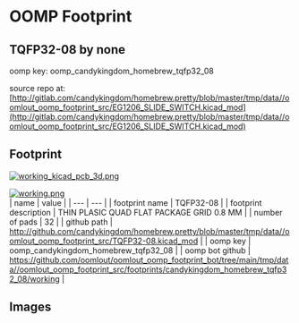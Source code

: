 # OOMP Footprint  
## TQFP32-08  by none  
  
oomp key: oomp_candykingdom_homebrew_tqfp32_08  
  
source repo at: [http://gitlab.com/candykingdom/homebrew.pretty/blob/master/tmp/data//oomlout_oomp_footprint_src/‎EG1206‎_SLIDE_SWITCH.kicad_mod](http://gitlab.com/candykingdom/homebrew.pretty/blob/master/tmp/data//oomlout_oomp_footprint_src/‎EG1206‎_SLIDE_SWITCH.kicad_mod)  
## Footprint  
  
[![working_kicad_pcb_3d.png](working_kicad_pcb_3d_600.png)](working_kicad_pcb_3d.png)  
  
[![working.png](working_600.png)](working.png)  
| name | value | 
| --- | --- | 
| footprint name | TQFP32-08 | 
| footprint description | THIN PLASIC QUAD FLAT PACKAGE GRID 0.8 MM | 
| number of pads | 32 | 
| github path | http://github.com/candykingdom/homebrew.pretty/blob/master/tmp/data//oomlout_oomp_footprint_src/TQFP32-08.kicad_mod | 
| oomp key | oomp_candykingdom_homebrew_tqfp32_08 | 
| oomp bot github | https://github.com/oomlout/oomlout_oomp_footprint_bot/tree/main/tmp/data//oomlout_oomp_footprint_src/footprints/candykingdom_homebrew_tqfp32_08/working | 
## Images  
